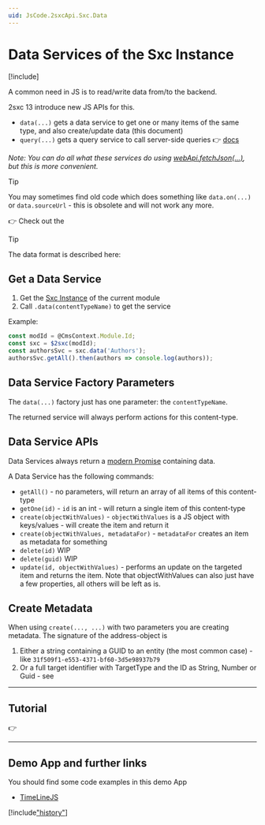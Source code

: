 ```yaml
---
uid: JsCode.2sxcApi.Sxc.Data
---
```


# Data Services of the Sxc Instance

[!include[](~/basics/stack/_shared-float-summary.md)]
<style>.context-box-summary .interact-2sxc { visibility: visible; } </style>

A common need in JS is to read/write data from/to the backend. 

2sxc 13 introduce new JS APIs for this. 

* `data(...)` gets a data service to get one or many items of the same type, and also create/update data (this document)
* `query(...)` gets a query service to call server-side queries 👉 [docs](xref:JsCode.2sxcApi.Sxc.Query)

_Note: You can do all what these services do using [webApi.fetchJson(...)](xref:JsCode.2sxcApi.Sxc.WebApi.Fetch), but this is more convenient._

> [!TIP]
> You may sometimes find old code which does something like `data.on(...)` or `data.sourceUrl` - this is obsolete and will not work any more.

👉 Check out the [](xref:Tut.JsData)

> [!TIP]
> The data format is described here: [](xref:Basics.DataFormats.Json.WebApi.Index)

## Get a Data Service

1. Get the [Sxc Instance](xref:JsCode.2sxcApi.Sxc.Index) of the current module
1. Call `.data(contentTypeName)` to get the service

Example:

```js
const modId = @CmsContext.Module.Id;
const sxc = $2sxc(modId);
const authorsSvc = sxc.data('Authors');
authorsSvc.getAll().then(authors => console.log(authors));
```

## Data Service Factory Parameters

The `data(...)` factory just has one parameter: the `contentTypeName`. 

The returned service will always perform actions for this content-type. 

## Data Service APIs

Data Services always return a [modern Promise](https://developer.mozilla.org/en-US/docs/Web/JavaScript/Reference/Global_Objects/Promise) containing data. 

A Data Service has the following commands:

* `getAll()` - no parameters, will return an array of all items of this content-type
* `getOne(id)` - `id` is an int - will return a single item of this content-type
* `create(objectWithValues)` - `objectWithValues` is a JS object with keys/values - will create the item and return it
* `create(objectWithValues, metadataFor)` - `metadataFor` creates an item as metadata for something
* `delete(id)` WIP
* `delete(guid)` WIP
* `update(id, objectWithValues)` - performs an update on the targeted item and returns the item. Note that objectWithValues can also just have a few properties, all others will be left as is.


## Create Metadata

When using `create(..., ...)` with two parameters you are creating metadata. The signature of the address-object is 

1. Either a string containing a GUID to an entity (the most common case) - like `31f509f1-e553-4371-bf60-3d5e98937b79`
1. Or a full target identifier with TargetType and the ID as String, Number or Guid - see [](xref:Basics.DataFormats.Json.WebApi.Index)

---
## Tutorial

👉 [](xref:Tut.JsData)

---

## Demo App and further links

You should find some code examples in this demo App
* [TimeLineJS](xref:App.TimelineJs)

[!include["history"](_data-history.md)]